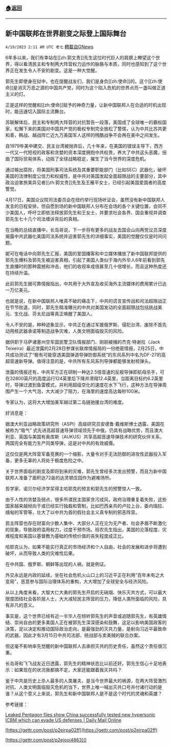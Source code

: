 ###  [:house:返回](README.md)
---


## 新中国联邦在世界剧变之际登上国际舞台
`4/19/2023 2:11 AM UTC 老七` [轉載自GNews](https://gnews.org/articles/1238414)

6年多以来，我们有幸站在[[zh:郭文贵]]先生这位时代巨人的肩膀上瞭望这个世界，得以看清民主和专制两大阵营权力运作的脉胳与本质，同时也感知到了这个世界正在发生令人不安的剧变。这是一种大觉醒。

郭先生即使身在狱中，也在提醒战友们，我们是身负[[zh:使命]]的。这个[[zh:使命]]是消灭万恶之源的中国共产党，同时为这个陷入危机的世界点亮一盏叫做正道主义的灯。

正是这样的觉醒和[[zh:使命]]赋予的神奇力量，让新中国联邦人在合适的时机出现时，能迅速切入国际主流舞台。

苏联解体后，民主和专制两大阵营的对抗暂告一段落，美国成了全球唯一的霸权国家，松懈下来的美国对中国共产党的极权专制完全放松了警惕，认为中共比苏共更和善，韩战、越战阵亡近九万美国军人这样的残酷战争不会再在美中之间发生。

自1979年美中建交、民主台湾被抛弃后，几十年来，在美国的错误主导下，西方一代又一代短视的政客和贪婪的资本深度拥抱中共权贵，养大了中共这头恶魔，扭曲了国际贸易体系，动摇了全球战略稳定，摧生了当今世界的深度危机。

通过输出腐败，将美国刑事司法系统及其重要职能部门（比如SEC）武器化，破坏美国的法律制度公信力和权威性，是中共对美国发起全面超限战的主要部分，其中政治迫害旅美异见者[[zh:郭文贵]]先生及王雁平女士，已经引起美国爱国者的高度警觉。

4月17日，美国众议院司法委员会在纽约举行现场听证会，虽然没有新中国联邦人发言的日程安排，但自愿到场的新中国联邦人分布在会场的各个关键位置，会同不少美国人，呼吁立即依法释放郭先生和王女士，并要求社会各界、国会重视并调查郭先生七十几个司法缠诉背后的真相。

在当晚的总结直播中，长岛哥说，下一步将有更多的战友去国会山向两党议员深度揭露中共武器化美国司法系统并迫害郭先生的详细事实，美国的觉醒仅仅是时间问题。

妮可在电话中向郭先生汇报，美国的爱国播客和中立媒体播放了新中国联邦提供的郭先生爆料及郭先生被迫害真相，引起了美国人类似于海内外华人6年前看到郭先生直播时的那种震撼和冲击，他们的收视率成倍甚至几十倍增长，而且这种热度还在持续升温。

此前郭先生据可靠情报指出，中共用于大外宣及收买海外主流媒体的费用累计已达一万亿美元。

也就是说，在新中国联邦人唯真不破的痛击下，中共的谎言宣传战和司法超限战正在节节败退，同时，郭先生精准曝光的中共对美国发动的全面超限战包括挑战美元、生化战、芬太尼战等真正唤醒了美国人。

令人不安的是，种种迹象显示，中共正在通过军援俄罗斯、侵犯台湾、废除不首先动用核武器承诺等制造战争灾难，人类文明面临毁灭的风险。

据供职于马萨诸塞州空军国民警卫队情报部门、刚刚被捕的杰克·特谢拉（Jack Teixeira）最近泄露的2月28日参谋长联席情报局的一份绝密情报，2月25日，中共成功测试了“极有可能穿透美国弹道导弹防御系统”的东风系列中名为DF-27的高超音速新导弹。值得注意的是，中共所有东风系列导弹都能够发射核弹头。

泄露的情报还有，中共军方正在研制一种达2.5倍音速的反舰导弹即航母杀手，可在32800英尺的高度运行124英里后下降并滑翔12.4英里，当距离目标约6.2英里时，导弹过渡到鱼雷模式，并利用超级空化的速度在水下飞行，这种方法在导弹周围产生一个大气泡，大大减少了阻力，在海里的速度高达每秒100米。

专家认为，这将大大增加美军越过第二岛链驰援台湾的难度。

好消息是：

据澳大利亚战略政策研究所（ASPI）高级研究员安德鲁·戴维斯博士透露，美国在被称为“吸气” 式先进高超音速导弹领域领先于中俄，仍具有战略优势，而且澳大利亚、英国与美国有奥库斯（AUKUS）共享高超音速导弹技术的研究伙伴关系，两国完全有能力生产同类导弹，这是对中共的有效威慑。

这仅仅是两大阵营军备竞赛的一个缩影，大量令对手无法防御的进攻性武器投入军备，更多无辜的人将处于极度危险之中。

关于世界面临的剧变及即将到来的灾难，郭先生曾经多次发出预警，而且为新中国联邦人准备了面积达72亩的达灵顿庄园作为避难场所。

哲学家、诺贝尔经济学奖得主哈耶克的预言和郭先生的预警惊人一致。

由于人性的贪婪及弱点，很多所谓民主国家贪污成风，政府治理重复着失败，这些国家越来越倾向于或已经实行独裁和管制，比如巴西亲共的卢拉上台，委内瑞拉、缅甸的军管等，壮大了以中共为首的假社会主义真专制的邪恶阵营。

民主阵营也存在财富向少数人集中、大部分人正在沦为无产者、社会矛盾不断激化的现象，导致政府滥用权力，过度干预市场。班农先生指出，美国的沦落程度、灾难程度和美国以基督教为基础的传统价值的丧失程度成正比。

哈耶克认为，如果不能实行真正的市场经济和个人自由，社会的发展和进步将遭到破坏，从而导致人类的灾难性后果。

在中共国、俄罗斯、朝鲜等出现的人祸，就是例证。

外交永远是内政的延续，坐在社会危机火山口上的习近平正在利用“百年未有之大变局”，恶意参与国际治理体系的重构，大大增加了全球安全与经济风险。

从以上角度来看，大智大仁大勇的郭先生开启的无硝烟、快乐灭共方式，可以最大限度团结社会各阶层人士，大大减轻民主阵营的压力，降低人类所面临的风险，具有非凡的意义。

事实是，这个世界已经有近一半华人在倾听郭先生的声音或追随郭先生，有英雄情结、崇尚自由的更多美国人正在被郭先生深深感染和鼓舞，这足以影响美国政客的决策，足以决定和推动国际政治走向，是最强劲的灭共力量，是射向习近平最致命的武器，因此才有3月15日中共司法部、统战部与卖美贼的联合办案。

但这毫不影响率先觉醒的新中国联邦人去承担灭共的历史责任，虽然这个责任很沉重。

长岛哥和飞飞战友近日透露，郭先生的精神状态比以前还好。郭先生信心十足地表示：如果现在的状况我都搞不定，大家还能跟着我灭共吗？

鉴于中共是历史上杀人最多的人类屠夫，是当今世界最大的祸源，在两大阵营激烈对抗、人类文明面临毁灭危机的当下，世界上唯一喊出灭共口号并付诸行动的是谁？从这个意义上来说，郭先生和新中国联邦人是不是这个时代的灵魂和英雄？

参考链接：

[Leaked Pentagon files show China successfully tested new hypersonic ICBM which can evade US defenses | Daily Mail Online](https://www.dailymail.co.uk/news/article-11971679/Leaked-Pentagon-files-China-successfully-tested-new-hypersonic-ICBM-evade-defenses.html)

[https://gettr.com/post/p2eirpa02ff](https://gettr.com/post/p2eirpa02ff)

[https://gettr.com/post/p2ejooi4863]()


